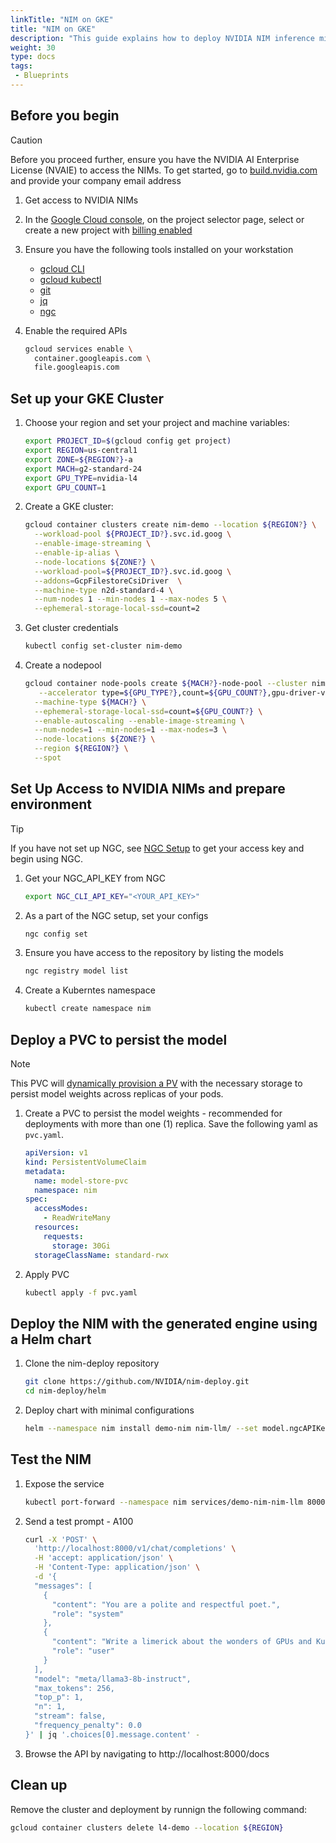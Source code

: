 ```yaml
---
linkTitle: "NIM on GKE"
title: "NIM on GKE"
description: "This guide explains how to deploy NVIDIA NIM inference microservices on a Google Kubernetes Engine (GKE) cluster, requiring an NVIDIA AI Enterprise License for access to the models. It details the process of setting up a GKE cluster with GPU-enabled nodes, configuring access to the NVIDIA NGC registry, and deploying a NIM using a Helm chart with persistent storage. Finally, it demonstrates how to test the deployed NIM service by sending a sample prompt and verifying the response, ensuring the inference microservice is functioning correctly."
weight: 30
type: docs
tags:
 - Blueprints
---
```

## Before you begin

> [!CAUTION]
> Before you proceed further, ensure you have the NVIDIA AI Enterprise License (NVAIE) to access the NIMs.  To get started, go to [build.nvidia.com](https://build.nvidia.com/explore/discover?signin=true) and provide your company email address

1. Get access to NVIDIA NIMs

2. In the [Google Cloud console](https://console.cloud.google.com), on the project selector page, select or create a new project with [billing enabled](https://cloud.google.com/billing/docs/how-to/verify-billing-enabled#console)

3. Ensure you have the following tools installed on your workstation
   * [gcloud CLI](https://cloud.google.com/sdk/docs/install)
   * [gcloud kubectl](https://cloud.google.com/kubernetes-engine/docs/how-to/cluster-access-for-kubectl#install_kubectl)
   * [git](https://git-scm.com/book/en/v2/Getting-Started-Installing-Git)
   * [jq](https://jqlang.github.io/jq/)
   * [ngc](https://ngc.nvidia.com/setup)

4. Enable the required APIs
   ```bash
   gcloud services enable \
     container.googleapis.com \
     file.googleapis.com
   ```

## Set up your GKE Cluster

1. Choose your region and set your project and machine variables:
	```bash
	export PROJECT_ID=$(gcloud config get project)
	export REGION=us-central1
	export ZONE=${REGION?}-a
	export MACH=g2-standard-24
	export GPU_TYPE=nvidia-l4
	export GPU_COUNT=1
	```	


1. Create a GKE cluster:
	```bash
	gcloud container clusters create nim-demo --location ${REGION?} \
	  --workload-pool ${PROJECT_ID?}.svc.id.goog \
	  --enable-image-streaming \
	  --enable-ip-alias \
	  --node-locations ${ZONE?} \
	  --workload-pool=${PROJECT_ID?}.svc.id.goog \
	  --addons=GcpFilestoreCsiDriver  \
	  --machine-type n2d-standard-4 \
	  --num-nodes 1 --min-nodes 1 --max-nodes 5 \
	  --ephemeral-storage-local-ssd=count=2
	```

1. Get cluster credentials
   ```bash
   kubectl config set-cluster nim-demo
   ```

1. Create a nodepool
	```bash
	gcloud container node-pools create ${MACH?}-node-pool --cluster nim-demo \
	   --accelerator type=${GPU_TYPE?},count=${GPU_COUNT?},gpu-driver-version=latest \
	  --machine-type ${MACH?} \
	  --ephemeral-storage-local-ssd=count=${GPU_COUNT?} \
	  --enable-autoscaling --enable-image-streaming \
	  --num-nodes=1 --min-nodes=1 --max-nodes=3 \
	  --node-locations ${ZONE?} \
	  --region ${REGION?} \
	  --spot
	```


## Set Up Access to NVIDIA NIMs and prepare environment

> [!TIP]
> If you have not set up NGC, see [NGC Setup](https://ngc.nvidia.com/setup) to get your access key and begin using NGC.

1. Get your NGC_API_KEY from NGC
   ```bash
   export NGC_CLI_API_KEY="<YOUR_API_KEY>"
   ```	

2. As a part of the NGC setup, set your configs
	```bash
	ngc config set
	```

3. Ensure you have access to the repository by listing the models
	```bash
	ngc registry model list
	```

4. Create a Kuberntes namespace
	```bash
	kubectl create namespace nim
	```

## Deploy a PVC to persist the model
> [!NOTE]
> This PVC will [dynamically provision a PV](https://cloud.google.com/kubernetes-engine/docs/concepts/persistent-volumes#dynamic_provisioning) with the necessary storage to persist model weights across replicas of your pods.

1. Create a PVC to persist the model weights - recommended for deployments with more than one (1) replica.  Save the following yaml as `pvc.yaml`.
	```yaml
	apiVersion: v1
	kind: PersistentVolumeClaim
	metadata:
	  name: model-store-pvc
	  namespace: nim
	spec:
	  accessModes:
	    - ReadWriteMany
	  resources:
	    requests:
	      storage: 30Gi
	  storageClassName: standard-rwx
	```

2. Apply PVC
	```bash
	kubectl apply -f pvc.yaml
	```
	
## Deploy the NIM with the generated engine using a Helm chart

1. Clone the nim-deploy repository
	```bash
	git clone https://github.com/NVIDIA/nim-deploy.git
	cd nim-deploy/helm
	```

2. Deploy chart with minimal configurations
	```bash
	helm --namespace nim install demo-nim nim-llm/ --set model.ngcAPIKey=$NGC_CLI_API_KEY --set persistence.enabled=true --set persistence.existingClaim=model-store-pvc
	```

## Test the NIM
1. Expose the service
	```bash
	kubectl port-forward --namespace nim services/demo-nim-nim-llm 8000
	```

2. Send a test prompt - A100
	```bash
	curl -X 'POST' \
	  'http://localhost:8000/v1/chat/completions' \
	  -H 'accept: application/json' \
	  -H 'Content-Type: application/json' \
	  -d '{
	  "messages": [
	    {
	      "content": "You are a polite and respectful poet.",
	      "role": "system"
	    },
	    {
	      "content": "Write a limerick about the wonders of GPUs and Kubernetes?",
	      "role": "user"
	    }
	  ],
	  "model": "meta/llama3-8b-instruct",
	  "max_tokens": 256,
	  "top_p": 1,
	  "n": 1,
	  "stream": false,
	  "frequency_penalty": 0.0
	}' | jq '.choices[0].message.content' -
	```

3. Browse the API by navigating to http://localhost:8000/docs

## Clean up

Remove the cluster and deployment by runnign the following command:
```bash
gcloud container clusters delete l4-demo --location ${REGION} 
```
